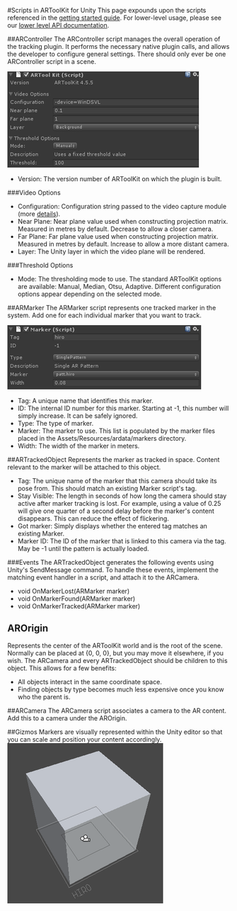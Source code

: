 #Scripts in ARToolKit for Unity
This page expounds upon the scripts referenced in the [getting started guide][unity_getting_started]. For lower-level usage, please see our [lower level API documentation][unity_low_level_api].

##ARController
The ARController script manages the overall operation of the tracking plugin. It performs the necessary native plugin calls, and allows the developer to configure general settings. There should only ever be one ARController script in a scene.

![ARToolKit Panel][artoolkit_panel]

-   Version: The version number of ARToolKit on which the plugin is built.

###Video Options

-   Configuration: Configuration string passed to the video capture module (more [details][details]).
-   Near Plane: Near plane value used when constructing projection matrix. Measured in metres by default. Decrease to allow a closer camera.
-   Far Plane: Far plane value used when constructing projection matrix. Measured in metres by default. Increase to allow a more distant camera.
-   Layer: The Unity layer in which the video plane will be rendered.

###Threshold Options

-   Mode: The thresholding mode to use. The standard ARToolKit options are available: Manual, Median, Otsu, Adaptive. Different configuration options appear depending on the selected mode.

##ARMarker
The ARMarker script represents one tracked marker in the system. Add one for each individual marker that you want to track.

![Marker Panel][marker_panel]

-   Tag: A unique name that identifies this marker.
-   ID: The internal ID number for this marker. Starting at -1, this number will simply increase. It can be safely ignored.
-   Type: The type of marker.
-   Marker: The marker to use. This list is populated by the marker
    files placed in the Assets/Resources/ardata/markers directory.
-   Width: The width of the marker in meters.

##ARTrackedObject
Represents the marker as tracked in space. Content relevant to the marker will be attached to this object.

-   Tag: The unique name of the marker that this camera should take its pose from. This should match an existing Marker script's tag.
-   Stay Visible: The length in seconds of how long the camera should stay active after marker tracking is lost. For example, using a value of 0.25 will give one quarter of a second delay before the marker's content disappears. This can reduce the effect of flickering.
-   Got marker: Simply displays whether the entered tag matches an existing Marker.
-   Marker ID: The ID of the marker that is linked to this camera via the tag. May be -1 until the pattern is actually loaded.

###Events
The ARTrackedObject generates the following events using Unity's SendMessage command. To handle these events, implement the matching event handler in a script, and attach it to the ARCamera.

-   void OnMarkerLost(ARMarker marker)
-   void OnMarkerFound(ARMarker marker)
-   void OnMarkerTracked(ARMarker marker)

## AROrigin
Represents the center of the ARToolKit world and is the root of the scene. Normally can be placed at {0, 0, 0}, but you may move it elsewhere, if you wish. The ARCamera and every ARTrackedObject should be children to this object. This allows for a few benefits:

-   All objects interact in the same coordinate space.
-   Finding objects by type becomes much less expensive once you know who the parent is.

##ARCamera
The ARCamera script associates a camera to the AR content. Add this to a camera under the AROrigin.

##Gizmos
Markers are visually represented within the Unity editor so that you can scale and position your content accordingly.
![Marker Gizmo][gizmo]

[details]: ../2_Configuration/config_video_capture.md
[unity_getting_started]: ../6_Unity/unity_getting_started.md

[artoolkit_panel]: ../_media/ARToolKitPanel.png
[marker_panel]: ../_media/MarkerPanel.png
[camera_panel]: ../_media/TrackedCameraPanel.png
[unity_low_level_api]: ../6_Unity/unity_low_level_api.md

[artoolkit_panel]: ../_media/artoolkitpanel.png
[gizmo]: ../_media/markergizmo.png
[marker_panel]: ../_media/markerpanel.png

